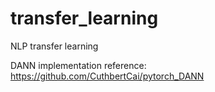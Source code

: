 # transfer_learning
NLP transfer learning

DANN implementation reference: https://github.com/CuthbertCai/pytorch_DANN
